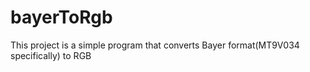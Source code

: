 # bayerToRgb
This project is a simple program that converts Bayer format(MT9V034 specifically) to RGB
